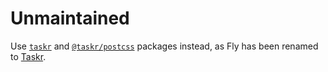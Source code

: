 # Unmaintained

Use [`taskr`](https://github.com/lukeed/taskr/tree/master/packages/taskr) and [`@taskr/postcss`](https://github.com/lukeed/taskr/tree/master/packages/postcss) packages instead, as Fly has been renamed to [Taskr](https://github.com/lukeed/taskr).
